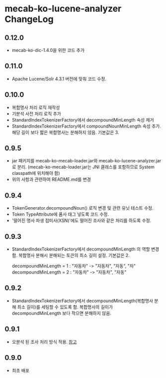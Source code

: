 # mecab-ko-lucene-analyzer ChangeLog

## 0.12.0
  - mecab-ko-dic-1.4.0을 위한 코드 추가

## 0.11.0
  - Apache Lucene/Solr 4.3.1 버전에 맞춰 코드 수정.

## 0.10.0
  - 복합명사 처리 로직 재작성
  - 기분석 사전 처리 로직 추가
  - StandardIndexTokenizerFactory에서 decompoundMinLength 속성 제거
  - StandardIndexTokenizerFactory에서 compoundNounMinLength 속성 추가. 해당 길이 보다 짧은 복합명사는 분해하지 않음. 기본값은 3.

## 0.9.5
  - jar 패키지를 mecab-ko-mecab-loader.jar와 mecab-ko-lucene-analyzer.jar로 분리. (mecab-ko-mecab-loader.jar는 JNI 클래스를 포함하므로 System classpath에 위치해야 함)
  - 위의 사항과 관련하여 README.md를 변경

## 0.9.4

  - TokenGenerator.decompoundNoun() 로직 변경 및 관련 유닛 테스트 수정.
  - Token TypeAttribute에 품사 태그 넣도록 코드 수정.
  - '떨어진 명사 파생 접미사(XSN)'에도 떨어진 조사와 같은 처리를 하도록 수정.

## 0.9.3

  - StandardIndexTokenizerFactory에서 decompoundMinLength 의 역할 변경함. 복합명사 분해시 분해되는 토큰의 최소 길이 설정. 기본값은 2.

    decompoundMinLength = 1 : "자동차" -> "자동차", "자동", "차"
    decompoundMinLength = 2 : "자동차" -> "자동차", "자동"

## 0.9.2

  - StandardIndexTokenizerFactory에서 decompoundMinLength(복합명사 분해 최소 길이)를 세팅할 수 있도록 함. 복합명사의 길이가 decompoundMinLength 보다 작으면 분해하지 않음.

## 0.9.1

  - 오분석 된 조사 처리 방식 적용. [참고](https://bitbucket.org/bibreen/mecab-ko-dic/issue/1/--------------------)

## 0.9.0

  - 최초 배포
